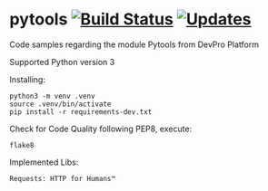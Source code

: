 # pytools [![Build Status](https://app.travis-ci.com/mauriciodoerr/pytools.svg?branch=main)](https://app.travis-ci.com/mauriciodoerr/pytools) [![Updates](https://pyup.io/repos/github/mauriciodoerr/pytools/shield.svg)](https://pyup.io/repos/github/mauriciodoerr/pytools/)
Code samples regarding the module Pytools from DevPro Platform

Supported Python version 3

Installing:
```console
python3 -m venv .venv
source .venv/bin/activate
pip install -r requirements-dev.txt
```

Check for Code Quality following PEP8, execute:
```console
flake8
```

Implemented Libs:
```console
Requests: HTTP for Humans™
```